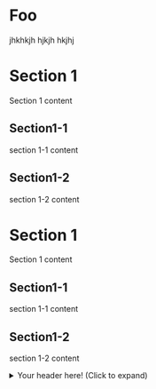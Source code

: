   
# Foo
jhkhkjh
hjkjh
hkjhj
<div id="section1">
  <h1>Section 1</h1>
  <p>Section 1 content</p>
  <div id="section1-1">
    <h2>Section1-1</h2>
    <p>section 1-1 content</p>
  </div>
    <div id="section1-2">
    <h2>Section1-2</h2>
    <p>section 1-2 content</p>
  </div>
</div>



<h1>Section 1</h1>
<p>Section 1 content</p>
<h2>Section1-1</h2>
<p>section 1-1 content</p>
<h2>Section1-2</h2>
<p>section 1-2 content</p>



<details>
  <summary>Your header here! (Click to expand)</summary>
  
  
  Your content here...
  
  
  > markup like blockquote's should even work on github!
  more content here...
  
  [Foo](#foo)




**Login User**
----
  Validates & Returns json data about a single user.
  
* **URL**

  /login

* **Method:**

  `POST`
  
*  **URL Params**

   **Required:**
 
   * `email=[String]`   
   * `password=[String]`

* **Data Params**

  None

* **Success Response:**

  * **Code:** 200 <br />
    **Content:** `{ id : 12, name : "Michael Bloom", other Personal info: {list} }`
 
* **Error Response:**

  * **Code:** 400 NOT FOUND <br />
    **Content:** `{ error : "email/password is incorrect" }`

  OR

  * **Code:** 401 UNAUTHORIZED <br />
    **Content:**

     ```
     {
	      error : "You are unauthorized to make this request,
   		  depending on the oauth process we use(if any)." 
     }
     ```

* **Sample Call:**

  ```javascript
    $.ajax({
      url: "/login",
      dataType: "json",
      type : "POST",
      success : function(r) {
        console.log(r);
      }
    });
  ```
  
  
</details>
